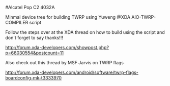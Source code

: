 #Alcatel Pop C2 4032A 


Minmal device tree for building TWRP using Yuweng @XDA AIO-TWRP-COMPILER script

Follow the steps over at the XDA thread on how to build using the script and don't forget to say thanks!!! 

http://forum.xda-developers.com/showpost.php?p=66030554&postcount=11

Also check out this thread by MSF Jarvis on TWRP flags 

http://forum.xda-developers.com/android/software/twrp-flags-boardconfig-mk-t3333970

